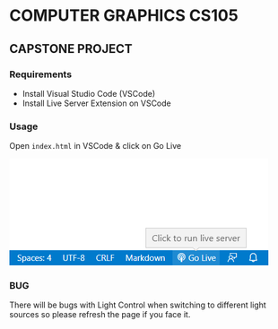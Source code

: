 # COMPUTER GRAPHICS CS105 
## CAPSTONE PROJECT 

### Requirements 
* Install Visual Studio Code (VSCode) 
* Install Live Server Extension on VSCode  

### Usage 
Open `index.html` in VSCode & click on Go Live

![alt text](./img/img.png) 

### BUG 
There will be bugs with Light Control when switching to different light sources so please refresh the page if you face it. 